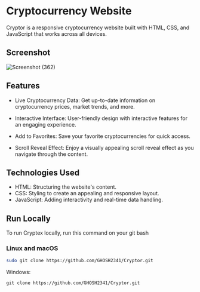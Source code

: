 # Cryptocurrency Website

Cryptor is a responsive cryptocurrency website built with HTML, CSS, and JavaScript that works across all devices.

## Screenshot
![Screenshot (362)](https://github.com/GHOSH2341/Cryptor/assets/109242925/937e78bd-e50b-4e4b-b9f3-d160e66681f6)


## Features
- Live Cryptocurrency Data: Get up-to-date information on cryptocurrency prices, market trends, and more.

- Interactive Interface: User-friendly design with interactive features for an engaging experience.

- Add to Favorites: Save your favorite cryptocurrencies for quick access.

- Scroll Reveal Effect: Enjoy a visually appealing scroll reveal effect as you navigate through the content.

## Technologies Used

- HTML: Structuring the website's content.
- CSS: Styling to create an appealing and responsive layout.
- JavaScript: Adding interactivity and real-time data handling.


## Run Locally

To run Cryptex locally, run this command on your git bash


### Linux and macOS

```bash
sudo git clone https://github.com/GHOSH2341/Cryptor.git
```

Windows:
```
git clone https://github.com/GHOSH2341/Cryptor.git
```



